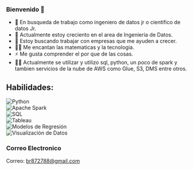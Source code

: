 ### Bienvenido 👋

- 🔭 En busqueda de trabajo como ingeniero de datos jr o cientifico de datos Jr.
- 🌱 Actualmente estoy creciento en el area de Ingenieria de Datos.
- 👯 Estoy buscando trabajar con empresas que me ayuden a crecer.
- 🧑‍💻 Me encantan las matematicas y la tecnologia.
- ⚡ Me gusta comprender el por que de las cosas.
- 🧑‍🎓 Actualmente se utilizar y utilizo sql, python, un poco de spark y tambien servicios de la nube de AWS como Glue, S3, DMS entre otros.


## Habilidades:
 ![Python](https://img.shields.io/badge/Language-python-yellow?logo=python)</br>
  ![Apache Spark](https://img.shields.io/badge/Language-python-yellow?logo=python)</br>
 ![SQL](https://img.shields.io/badge/Language-SQL-blue?logo=microsoft-sql-server)</br>
 ![Tableau](https://img.shields.io/badge/tool-Tableau-blue?logo=tableau) </br>
 ![Modelos de Regresión](https://img.shields.io/badge/Modelos-de%20Regresi%C3%B3n-orange)</br>
 ![Visualización de Datos](https://img.shields.io/badge/Visualizaci%C3%B3n-de%20Datos-blueviolet)
 

### Correo Electronico 
Correo: br872788@gmail.com
